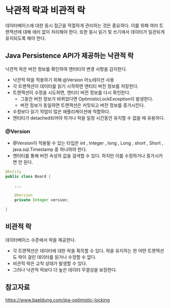 # 낙관적 락과 비관적 락

데이터베이스에 대한 동시 접근을 적절하게 관리하는 것은 중요하다.
이를 위해 여러 트랜잭션에 대해 에러 없이 처리해야 한다. 또한 동시 읽기 및 쓰기에서 데이터가 일관되게 유지되도록 해야 한다.

## Java Persistence API가 제공하는 낙관적 락
낙관적 락은 버전 정보를 확인하여 엔터티의 변경 사항을 감지한다.
* 낙관적 락을 적용하기 위해 @Version 어노테이션 사용
* 각 트랜잭션이 데이터를 읽기 시작하면 엔티티 버전 정보를 저장한다.
* 트랜잭션이 수정을 시도하면, 엔티티 버전 정보를 다시 확인한다.
    * 그동안 버전 정보가 바뀌었다면 OptimisticLockException이 발생한다.
    * 버전 정보가 동일하면 트랜잭션은 커밋되고 버전 정보를 증가시킨다.
* 수정보다 읽기 작업이 많은 애플리케이션에 적합하다.
* 엔티티가 detached되어야 하거나 락을 일정 시간동안 유지할 수 없을 때 유용하다.

### @Version
* @Version이 적용될 수 있는 타입은  int , Integer , long , Long , short , Short , java.sql.Timestamp 중 하나여야 한다.
* 엔터티를 통해 버전 속성의 값을 검색할 수 있다. 하지만 이를 수정하거나 증가시키면 안 된다.

```java
@Entity
public class Board {
	
    ... 
    
    @Version
    private Integer version;
    
}
```

## 비관적 락
데이터베이스 수준에서 락을 제공한다.
* 각 트랜잭션은 데이터에 대한 락을 획득할 수 있다. 락을 유지하는 한 어떤 트랜잭션도 락이 걸린 데이터를 읽거나 수정할 수 없다.
* 비관적 락은 교착 상태가 발생할 수 있다.
* 그러나 낙관적 락보다 더 높은 데이터 무결성을 보장한다.

<!-- https://devbksheen.tistory.com/227 -->
## 참고자료
https://www.baeldung.com/jpa-optimistic-locking